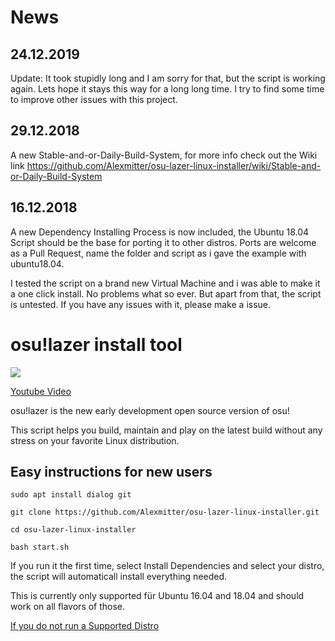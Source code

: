 # News
## 24.12.2019
Update: It took stupidly long and I am sorry for that, but the script is working again.
Lets hope it stays this way for a long long time.
I try to find some time to improve other issues with this project.

## 29.12.2018
A new Stable-and-or-Daily-Build-System, for more info check out the Wiki link
https://github.com/Alexmitter/osu-lazer-linux-installer/wiki/Stable-and-or-Daily-Build-System

## 16.12.2018
A new Dependency Installing Process is now included, the Ubuntu 18.04 Script should be the base for porting it to other distros.
Ports are welcome as a Pull Request, name the folder and script as i gave the example with ubuntu18.04.

I tested the script on a brand new Virtual Machine and i was able to make it a one click install. No problems what so ever. But apart from that, the script is untested. If you have any issues with it, please make a issue.

# osu!lazer install tool

![](http://alexmitter.tk/pictures/1.png)

[Youtube Video](https://www.youtube.com/watch?v=doMdNU4I-u4)

osu!lazer is the new early development open source version of osu!

This script helps you build, maintain and play on the latest build without any stress on your favorite Linux distribution.

## Easy instructions for new users

`sudo apt install dialog git`

`git clone https://github.com/Alexmitter/osu-lazer-linux-installer.git`

`cd osu-lazer-linux-installer`

`bash start.sh`

If you run it the first time, select Install Dependencies and select your distro, the script will automaticall install everything needed. 

This is currently only supported für Ubuntu 16.04 and 18.04 and should work on all flavors of those.

[If you do not run a Supported Distro](https://github.com/Alexmitter/osu-lazer-linux-installer/wiki/If-you-do-not-run-a-Distro-supported-by-the-dependency-install-function)
